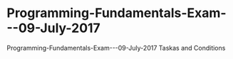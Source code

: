 # Programming-Fundamentals-Exam---09-July-2017
Programming-Fundamentals-Exam---09-July-2017 Taskas and Conditions
